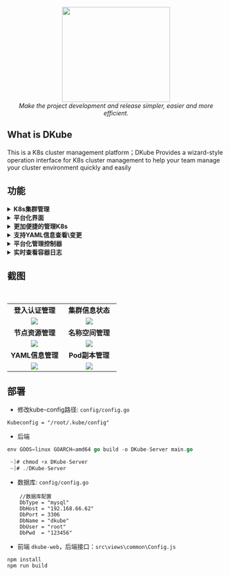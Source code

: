 <div style="text-align: center"></div>
  <p align="center">
  <img src="https://user-images.githubusercontent.com/42825450/193592031-49863a65-3f0e-4f94-bf98-82dac27b9d58.jpg" width="250px" height="220px">
      <br>
      <i>Make the project development and release simpler, easier and more efficient.</i>
  </p>
</div>


## What is DKube
This is a K8s cluster management platform；DKube Provides a wizard-style operation interface for K8s cluster management to help your team manage your cluster environment quickly and easily

## 功能

<details>
  <summary><b> K8s集群管理</b></summary>
</details>

<details>
  <summary><b> 平台化界面</b></summary>
</details>

<details>
  <summary><b> 更加便捷的管理K8s</b></summary>
</details>

<details>
  <summary><b> 支持YAML信息查看\变更</b></summary>
</details>

<details>
  <summary><b> 平台化管理控制器</b></summary>
</details>

<details>
  <summary><b> 实时查看容器日志</b></summary>
</details>

## 截图
<br/>
<table>
    <tr>
      <td width="50%" align="center"><b>登入认证管理</b></td>
      <td width="50%" align="center"><b>集群信息状态</b></td>
    </tr>
    <tr>
        <td width="50%" align="center"><img src="https://user-images.githubusercontent.com/42825450/193593148-4d258b30-b972-4583-b359-32978a8a8637.jpg?raw=true"></td>
        <td width="50%" align="center"><img src="https://user-images.githubusercontent.com/42825450/193593170-3373dabd-8d5d-4a01-a59f-49851f11f433.jpg?raw=true"></td>
    </tr>
    <tr>
      <td width="50%" align="center"><b>节点资源管理</b></td>
      <td width="50%" align="center"><b>名称空间管理</b></td>
    </tr>
        <td width="50%" align="center"><img src="https://user-images.githubusercontent.com/42825450/193593569-daebc649-f6c4-45a2-88f6-2aa4860c3dea.jpg?raw=true"></td>
        <td width="50%" align="center"><img src="https://user-images.githubusercontent.com/42825450/193593579-e0539ab0-6b22-4060-b254-c6495fb87cbd.jpg?raw=true"></td>
    <tr>
    </tr>
    <tr>
      <td width="50%" align="center"><b>YAML信息管理</b></td>
      <td width="50%" align="center"><b>Pod副本管理</b></td>
    </tr>
        <td width="50%" align="center"><img src="https://user-images.githubusercontent.com/42825450/193593867-4a98bd0f-a910-4b90-92e3-6a3164d0c241.jpg?raw=true"></td>
        <td width="50%" align="center"><img src="https://user-images.githubusercontent.com/42825450/193593871-ee004cb8-42cb-427a-a0cc-fa1e15e7d466.jpg?raw=true"></td>
    <tr>
    </tr>
</table>


## 部署
- 修改kube-config路径: `config/config.go`

```shell
Kubeconfig = "/root/.kube/config"
```

- 后端
```go
env GOOS=linux GOARCH=amd64 go build -o DKube-Server main.go

 ~]# chmod +x DKube-Server 
 ~]# ./DKube-Server
```

- 数据库: `config/config.go`
```shell
	//数据库配置
	DbType = "mysql"
	DbHost = "192.168.66.62"
	DbPort = 3306
	DbName = "dkube"
	DbUser = "root"
	DbPwd  = "123456"
```

- 前端 `dkube-web`，后端接口：`src\views\common\Config.js`
```shell
npm install
npm run build
```
